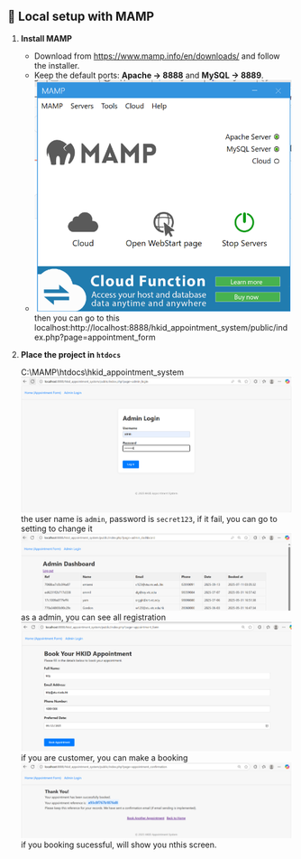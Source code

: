 ## 🚀 Local setup with MAMP

1. **Install MAMP**  
   - Download from <https://www.mamp.info/en/downloads/> and follow the installer.  
   - Keep the default ports: **Apache → 8888** and **MySQL → 8889**.  
   - ![MAMP control panel](./screenshot/MAMP.png)
then you can go to this localhost:http://localhost:8888/hkid_appointment_system/public/index.php?page=appointment_form
2. **Place the project in `htdocs`**


   C:\MAMP\htdocs\hkid_appointment_system
   ![MAMP control panel](./screenshot/admin_login_page.png)
   the user name is `admin`, password is `secret123`, if it fail, you can go to setting to change it
   ![MAMP control panel](./screenshot/admin_dashboard.png)
   as a admin, you can see all registration
    ![MAMP control panel](./screenshot/book_HKID_page.png)
   if you are customer, you can make a booking
   ![MAMP control panel](./screenshot/ThankYou_page.png)
  if you booking sucessful, will show you nthis screen.
